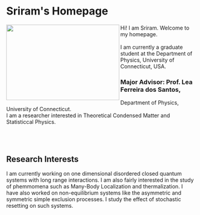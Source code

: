 # Sriram's Homepage
<img align = "left" src="Photo.JPG" width="300" height="200">

Hi! I am Sriram. Welcome to my homepage.
<br/><br/>
I am currently a graduate student at the Department of Physics, University of Connecticut, USA.
<br/>
### Major Advisor: Prof. Lea Ferreira dos Santos, 
Department of Physics, University of Connecticut.
<br/>
I am a researcher interested in Theoretical Condensed Matter and Statisticcal Physics. 

<br/><br/>
## Research Interests
I am currently working on one dimensional disordered closed quantum systems with long range interactions. I am also fairly interested in the study of phemmomena such as Many-Body Localization and thermalization. I have also worked on non-equilibrium systems like the asymmetric and symmetric simple exclusion processes. I study the effect of stochastic resetting on such systems.
